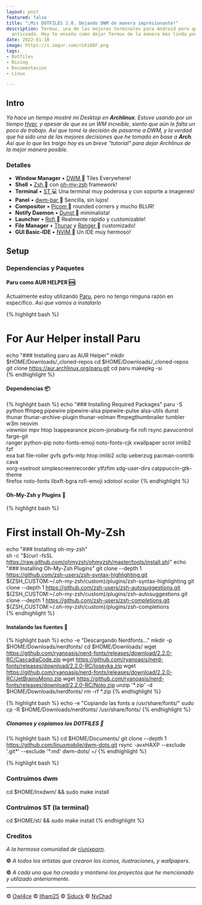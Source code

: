 ```yaml
---
layout: post
featured: false
title: "¡Mis DOTFILES 2.0. Dejando DWM de manera impresionante!"
description: Termux, una de las mejores terminales para Android pero que luce un poco
  anticuada. Hoy te enseño como dejar Termux de la manera más linda posible!
date: 2022-01-30
image: https://i.imgur.com/rLKi68F.png
tags:
- Dotfiles
- Ricing
- Documentacion
- Linux

---
```

## Intro

*Ya hace un tiempo mostré mi Desktop en <strong>Archlinux</strong>. Estuve usando por un tiempo [Hypr](https://github.com/vaxerski/Hypr), y apesar de que es un WM increíble, siento que aún le falta un poco de trabajo. Así que tomé la decisión de pasarme a DWM, y la verdad que ha sido una de las mejores decisiones que he tomado en base a <strong>Arch</strong>. Así que lo que les traigo hoy es un breve "tutorial" para dejar Archlinux de la mejor manera posible.*

### Detalles

* **Window Manager** • [DWM ](https://github.com/siduck/chadwm)🎨 Tiles Everywhere!
* **Shell** • [Zsh ](https://www.zsh.org) 🐚 con [oh-my-zsh](https://github.com/ohmyzsh/ohmyzsh) framework!
* **Terminal** • [ST ](https://github.com/siduck/st) 💻 Una terminal muy poderosa y con soporte a imagenes!
* **Panel** • [dwm-bar ](https://github.com/siduck/chadwm)🍧 Sencilla, sin lujos!
* **Compositor** • [Picom ](https://github.com/yshui/picom) 🍩 rounded corners y mucho BLUR!
* **Notify Daemon** • [Dunst ](https://github.com/dunst-project/dunst) 🍃 minimalista!
* **Launcher** • [Rofi ](https://github.com/davatorium/rofi) 🚀 Realmente rápido y customizable!
* **File Manager** • [Thunar](https://github.com/xfce-mirror/thunar) y [Ranger ](https://github.com/ranger/ranger)🔖 customizado!
* **GUI Basic-IDE** • [NVIM ](https://github.com/vlagh3/NvChad) 📝 Un IDE muy hermoso!

## Setup

### Dependencias y Paquetes

#### Paru como AUR HELPER 🆘:

Actualmente estoy utilizando [Paru](https://github.com/Morganamilo/paru), pero no tengo ninguna razón en específico. *Así que vamos a instalarlo*

{% highlight bash %}
# For Aur Helper install Paru
echo "### Installing paru as AUR Helper"
mkdir $HOME/Downloads/_cloned-repos
cd $HOME/Downloads/_cloned-repos
git clone https://aur.archlinux.org/paru.git
cd paru
makepkg -si  
{% endhighlight %}

#### Dependencias 📦

{% highlight bash %}
echo "### Installing Required Packages"
paru -S python ffmpeg pipewire pipewire-alsa pipewire-pulse alsa-utils dunst       \
thunar thunar-archive-plugin thunar-volman ffmpegthumbnailer tumbler w3m neovim    \
viewnior mpv htop lxappearance picom-jonaburg-fix rofi rsync pavucontrol farge-git \
ranger python-pip noto-fonts-emoji noto-fonts-cjk xwallpaper scrot imlib2 fzf      \
exa bat file-roller gvfs gvfs-mtp htop imlib2 xclip ueberzug pacman-contrib cava   \
xorg-xsetroot simplescreenrecorder ytfzfim xdg-user-dirs catppuccin-gtk-theme      \
firefox noto-fonts libxft-bgra rofi-emoji xdotool xcolor
{% endhighlight %}

#### Oh-My-Zsh y Plugins 🐚

{% highlight bash %}
# First install Oh-My-Zsh 
echo "### Installing oh-my-zsh"  
sh -c "$(curl -fsSL https://raw.github.com/ohmyzsh/ohmyzsh/master/tools/install.sh)"
echo "### Installing Oh-My-Zsh Plugins"
git clone --depth 1 https://github.com/zsh-users/zsh-syntax-highlighting.git ${ZSH_CUSTOM:~/.oh-my-zsh/custom}/plugins/zsh-syntax-highlighting
git clone --depth 1 https://github.com/zsh-users/zsh-autosuggestions.git ${ZSH_CUSTOM:~/.oh-my-zsh/custom}/plugins/zsh-autosuggestions
git clone --depth 1 https://github.com/zsh-users/zsh-completions.git ${ZSH_CUSTOM:~/.oh-my-zsh/custom}/plugins/zsh-completions  
{% endhighlight %}

#### Instalando las fuentes 🍉

{% highlight bash %}
echo -e "Descargando Nerdfonts..."
mkdir -p $HOME/Downloads/nerdfonts/
cd $HOME/Downloads/
wget https://github.com/ryanoasis/nerd-fonts/releases/download/2.2.0-RC/CascadiaCode.zip
wget https://github.com/ryanoasis/nerd-fonts/releases/download/2.2.0-RC/Iosevka.zip
wget https://github.com/ryanoasis/nerd-fonts/releases/download/2.2.0-RC/JetBrainsMono.zip
wget https://github.com/ryanoasis/nerd-fonts/releases/download/2.2.0-RC/Noto.zip
unzip '*.zip' -d $HOME/Downloads/nerdfonts/
rm -rf *.zip
{% endhighlight %}

{% highlight bash %} 
echo -e "Copiando las fonts a /usr/share/fonts/"
sudo cp -R $HOME/Downloads/nerdfonts/ /usr/share/fonts/
{% endhighlight %}

##### Clonamos y copiamos los DOTFILES 🌸

{% highlight bash %}
cd $HOME/Documents/
git clone --depth 1 https://github.com/linuxmobile/dwm-dots.git
rsync -avxHAXP --exclude '.git*' --exclude '*.md' dwm-dots/ ~/
{% endhighlight %}

{% highlight bash %}
### Contruimos dwm 
cd $HOME/lnxdwm/ && sudo make install 
### Contruimos ST (la terminal)
cd $HOME/st/ && sudo make install 
{% endhighlight %}



### Creditos

_A la hermosa comunidad de [r/unixporn](https://www.reddit.com/r/unixporn)._

**©** _A todos los artistas que crearon los iconos, ilustraciones, y wallpapers._

**©** _A cada uno que ha creado y mantiene los proyectos que he mencionado y utilizado anteriormente._

---

© [Owl4ce](https://github.com/owl4ce)
© [Ilham25](https://github.com/ilham25)
© [Siduck](https://github.com/siduck)
© [NvChad](https://github.com/NvChad)
